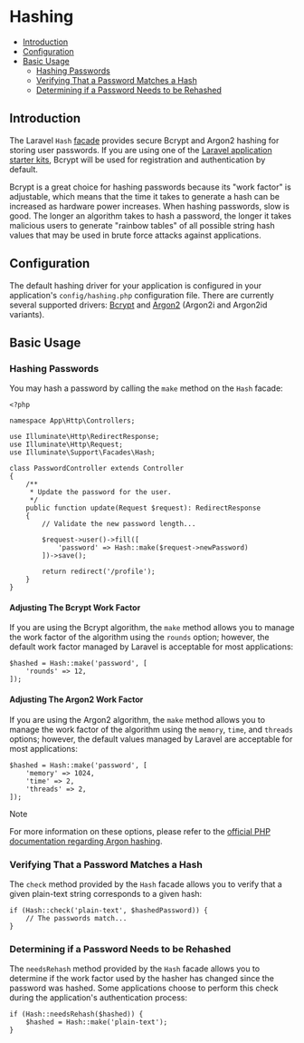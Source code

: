 # Hashing

- [Introduction](#introduction)
- [Configuration](#configuration)
- [Basic Usage](#basic-usage)
    - [Hashing Passwords](#hashing-passwords)
    - [Verifying That a Password Matches a Hash](#verifying-that-a-password-matches-a-hash)
    - [Determining if a Password Needs to be Rehashed](#determining-if-a-password-needs-to-be-rehashed)

<a name="introduction"></a>

## Introduction

The Laravel `Hash` [facade](facades.md) provides secure Bcrypt
and Argon2 hashing for storing user passwords. If you are using one of
the [Laravel application starter kits](starter-kits.md), Bcrypt
will be used for registration and authentication by default.

Bcrypt is a great choice for hashing passwords because its "work factor" is
adjustable, which means that the time it takes to generate a hash can be
increased as hardware power increases. When hashing passwords, slow is good. The
longer an algorithm takes to hash a password, the longer it takes malicious
users to generate "rainbow tables" of all possible string hash values that may
be used in brute force attacks against applications.

<a name="configuration"></a>

## Configuration

The default hashing driver for your application is configured in your
application's `config/hashing.php` configuration file. There are currently
several supported drivers: [Bcrypt](https://en.wikipedia.org/wiki/Bcrypt)
and [Argon2](https://en.wikipedia.org/wiki/Argon2) (Argon2i and Argon2id
variants).

<a name="basic-usage"></a>

## Basic Usage

<a name="hashing-passwords"></a>

### Hashing Passwords

You may hash a password by calling the `make` method on the `Hash` facade:

    <?php

    namespace App\Http\Controllers;

    use Illuminate\Http\RedirectResponse;
    use Illuminate\Http\Request;
    use Illuminate\Support\Facades\Hash;

    class PasswordController extends Controller
    {
        /**
         * Update the password for the user.
         */
        public function update(Request $request): RedirectResponse
        {
            // Validate the new password length...

            $request->user()->fill([
                'password' => Hash::make($request->newPassword)
            ])->save();

            return redirect('/profile');
        }
    }

<a name="adjusting-the-bcrypt-work-factor"></a>

#### Adjusting The Bcrypt Work Factor

If you are using the Bcrypt algorithm, the `make` method allows you to manage
the work factor of the algorithm using the `rounds` option; however, the default
work factor managed by Laravel is acceptable for most applications:

    $hashed = Hash::make('password', [
        'rounds' => 12,
    ]);

<a name="adjusting-the-argon2-work-factor"></a>

#### Adjusting The Argon2 Work Factor

If you are using the Argon2 algorithm, the `make` method allows you to manage
the work factor of the algorithm using the `memory`, `time`, and `threads`
options; however, the default values managed by Laravel are acceptable for most
applications:

    $hashed = Hash::make('password', [
        'memory' => 1024,
        'time' => 2,
        'threads' => 2,
    ]);

> [!NOTE]
> For more information on these options, please refer to
> the [official PHP documentation regarding Argon hashing](https://secure.php.net/manual/en/function.password-hash.php).

<a name="verifying-that-a-password-matches-a-hash"></a>

### Verifying That a Password Matches a Hash

The `check` method provided by the `Hash` facade allows you to verify that a
given plain-text string corresponds to a given hash:

    if (Hash::check('plain-text', $hashedPassword)) {
        // The passwords match...
    }

<a name="determining-if-a-password-needs-to-be-rehashed"></a>

### Determining if a Password Needs to be Rehashed

The `needsRehash` method provided by the `Hash` facade allows you to determine
if the work factor used by the hasher has changed since the password was hashed.
Some applications choose to perform this check during the application's
authentication process:

    if (Hash::needsRehash($hashed)) {
        $hashed = Hash::make('plain-text');
    }
